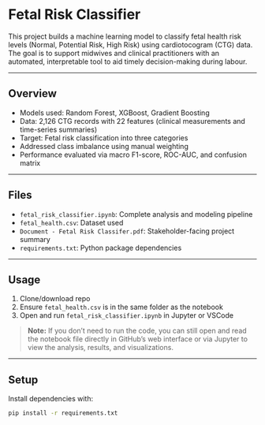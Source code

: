 # Fetal Risk Classifier

This project builds a machine learning model to classify fetal health risk levels (Normal, Potential Risk, High Risk) using cardiotocogram (CTG) data. The goal is to support midwives and clinical practitioners with an automated, interpretable tool to aid timely decision-making during labour.

---

## Overview

- Models used: Random Forest, XGBoost, Gradient Boosting  
- Data: 2,126 CTG records with 22 features (clinical measurements and time-series summaries)  
- Target: Fetal risk classification into three categories  
- Addressed class imbalance using manual weighting  
- Performance evaluated via macro F1-score, ROC-AUC, and confusion matrix  

---

## Files

- `fetal_risk_classifier.ipynb`: Complete analysis and modeling pipeline  
- `fetal_health.csv`: Dataset used  
- `Document - Fetal Risk Classifer.pdf`: Stakeholder-facing project summary  
- `requirements.txt`: Python package dependencies  

---

## Usage

1. Clone/download repo  
2. Ensure `fetal_health.csv` is in the same folder as the notebook  
3. Open and run `fetal_risk_classifier.ipynb` in Jupyter or VSCode  

> **Note:** If you don’t need to run the code, you can still open and read the notebook file directly in GitHub’s web interface or via Jupyter to view the analysis, results, and visualizations.

---

## Setup

Install dependencies with:

```bash
pip install -r requirements.txt
